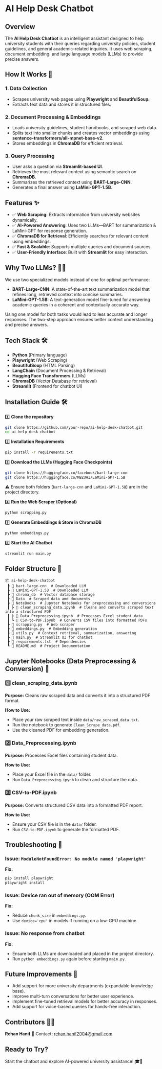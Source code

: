 # AI Help Desk Chatbot

## Overview

The **AI Help Desk Chatbot** is an intelligent assistant designed to help university students with their queries regarding university policies, student guidelines, and general academic-related inquiries. It uses web scraping, document embedding, and large language models (LLMs) to provide precise answers.

## How It Works 🚀

### 1. Data Collection
- Scrapes university web pages using **Playwright** and **BeautifulSoup**.
- Extracts text data and stores it in structured files.

### 2. Document Processing & Embeddings
- Loads university guidelines, student handbooks, and scraped web data.
- Splits text into smaller chunks and creates vector embeddings using **sentence-transformers/all-mpnet-base-v2**.
- Stores embeddings in **ChromaDB** for efficient retrieval.

### 3. Query Processing
- User asks a question via **Streamlit-based UI**.
- Retrieves the most relevant context using semantic search on **ChromaDB**.
- Summarizes the retrieved context using **BART-Large-CNN**.
- Generates a final answer using **LaMini-GPT-1.5B**.

## Features ✨

- ✅ **Web Scraping**: Extracts information from university websites dynamically.
- ✅ **AI-Powered Answering**: Uses two LLMs—BART for summarization & LaMini-GPT for response generation.
- ✅ **ChromaDB for Retrieval**: Efficiently searches for relevant content using embeddings.
- ✅ **Fast & Scalable**: Supports multiple queries and document sources.
- ✅ **User-Friendly Interface**: Built with **Streamlit** for easy interaction.

## Why Two LLMs? 🤖🤝

We use two specialized models instead of one for optimal performance:
- **BART-Large-CNN**: A state-of-the-art text summarization model that refines long, retrieved context into concise summaries.
- **LaMini-GPT-1.5B**: A text-generation model fine-tuned for answering academic queries in a coherent and contextually accurate way.

Using one model for both tasks would lead to less accurate and longer responses. The two-step approach ensures better context understanding and precise answers.

## Tech Stack 🛠️

- **Python** (Primary language)
- **Playwright** (Web Scraping)
- **BeautifulSoup** (HTML Parsing)
- **LangChain** (Document Processing & Retrieval)
- **Hugging Face Transformers** (LLMs)
- **ChromaDB** (Vector Database for retrieval)
- **Streamlit** (Frontend for chatbot UI)

## Installation Guide 🛠️

1️⃣ **Clone the repository**  
```bash
git clone https://github.com/your-repo/ai-help-desk-chatbot.git
cd ai-help-desk-chatbot
```

2️⃣ **Installation Requirements**
```bash
pip install -r requirements.txt
```

3️⃣ **Download the LLMs (Hugging Face Checkpoints)**
```bash
git clone https://huggingface.co/facebook/bart-large-cnn
git clone https://huggingface.co/MBZUAI/LaMini-GPT-1.5B
```
⚠️ Ensure both folders (`bart-large-cnn` and `LaMini-GPT-1.5B`) are in the project directory.

4️⃣ **Run the Web Scraper (Optional)**
```bash
python scrapping.py
```

5️⃣ **Generate Embeddings & Store in ChromaDB**
```bash
python embeddings.py
```

6️⃣ **Start the AI Chatbot**
```bash
streamlit run main.py
```

## Folder Structure 📂
```
📦 ai-help-desk-chatbot  
 ┣ 📂 bart-large-cnn  # Downloaded LLM  
 ┣ 📂 LaMini-GPT-1.5B  # Downloaded LLM  
 ┣ 📂 chroma_db  # Vector database storage  
 ┣ 📂 Data  # Scraped data and documents  
 ┣ 📂 NoteBooks  # Jupyter Notebooks for preprocessing and conversions  
 ┃ ┣ 📜 clean_scraping_data.ipynb  # Cleans and converts scraped text into a structured PDF  
 ┃ ┣ 📜 Data_Preprocessing.ipynb  # Processes Excel student data  
 ┃ ┗ 📜 CSV-to-PDF.ipynb  # Converts CSV files into formatted PDFs  
 ┣ 📜 scrapping.py  # Web scraper  
 ┣ 📜 embeddings.py  # Embedding generation  
 ┣ 📜 utils.py  # Context retrieval, summarization, answering  
 ┣ 📜 main.py  # Streamlit UI for chatbot  
 ┣ 📜 requirements.txt  # Dependencies  
 ┗ 📜 README.md  # Project Documentation
```

## Jupyter Notebooks (Data Preprocessing & Conversion) 📝

### 1️⃣ clean_scraping_data.ipynb
**Purpose:** Cleans raw scraped data and converts it into a structured PDF format.

**How to Use:**
- Place your raw scraped text inside `data/raw_scraped_data.txt`.
- Run the notebook to generate `Clean_Scrape_data.pdf`.
- Use the cleaned PDF for embedding generation.

### 2️⃣ Data_Preprocessing.ipynb
**Purpose:** Processes Excel files containing student data.

**How to Use:**
- Place your Excel file in the `data/` folder.
- Run `Data_Preprocessing.ipynb` to clean and structure the data.

### 3️⃣ CSV-to-PDF.ipynb
**Purpose:** Converts structured CSV data into a formatted PDF report.

**How to Use:**
- Ensure your CSV file is in the `data/` folder.
- Run `CSV-to-PDF.ipynb` to generate the formatted PDF.

## Troubleshooting 🔧

### Issue: `ModuleNotFoundError: No module named 'playwright'`
**Fix:**
```bash
pip install playwright
playwright install
```

### Issue: Device ran out of memory (OOM Error)
**Fix:**
- Reduce `chunk_size` in `embeddings.py`.
- Use `device='cpu'` in models if running on a low-GPU machine.

### Issue: No response from chatbot
**Fix:**
- Ensure both LLMs are downloaded and placed in the project directory.
- Run `python embeddings.py` again before starting `main.py`.

## Future Improvements 🚀
- Add support for more university departments (expandable knowledge base).
- Improve multi-turn conversations for better user experience.
- Implement fine-tuned retrieval models for better accuracy in responses.
- Add support for voice-based queries for hands-free interaction.

## Contributors 👨‍💻
**Rehan Hanif**
📧 Contact: rehan.hanif2004@gmail.com

## Ready to Try?
Start the chatbot and explore AI-powered university assistance! 🎓🤖
